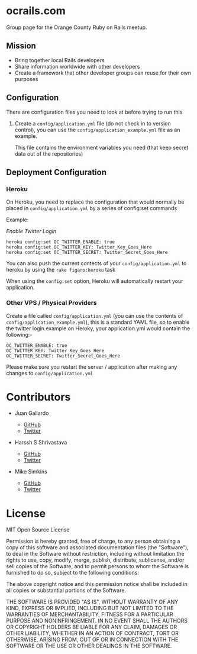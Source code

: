 # ocrails.com #


Group page for the Orange County Ruby on Rails meetup.


## Mission ##

* Bring together local Rails developers
* Share information worldwide with other developers
* Create a framework that other developer groups can reuse for their own purposes


## Configuration ##

There are configuration files you need to look at before trying to run this

1. Create a `config/application.yml` file (do not check in to version control), you can use the `config/application_example.yml` file as an example.

   This file contains the environment variables you need (that keep secret data out of the repositories)


## Deployment Configuration ##


### Heroku ###


On Heroku, you need to replace the configuration that would normally be placed in `config/application.yml` by a series of
config:set commands

Example:

*Enable Twitter Login*

    heroku config:set OC_TWITTER_ENABLE: true
    heroku config:set OC_TWITTER_KEY: Twitter_Key_Goes_Here
    heroku config:set OC_TWITTER_SECRET: Twitter_Secret_Goes_Here

You can also push the current contects of your `config/application.yml` to heroku by using the `rake figaro:heroku` task

When using the `config:set` option, Heroku will automatically restart your application.

### Other VPS / Physical Providers ###


Create a file called `config/application.yml` (you can use the contents of `config/application_example.yml`), this is a standard
YAML file, so to enable the twitter login example on Heroky, your application.yml would contain the following:-


    OC_TWITTER_ENABLE: true
    OC_TWITTER_KEY: Twitter_Key_Goes_Here
    OC_TWITTER_SECRET: Twitter_Secret_Goes_Here

Please make sure you restart the server / application after making any changes to `config/application.yml`

# Contributors #


* Juan Gallardo
    * [GitHub](https://github.com/JGallardo)
    * [Twitter](https://twitter.com/JGallardo2600)

* Harssh S Shrivastava
    * [GitHub](https://github.com/harsshhfs)
    * [Twitter](https://twitter.com/harssh219)

* Mike Simkins
    * [GitHub](https://github.com/msimkins)
    * [Twitter](https://twitter.com/g7obs)

# License #

MIT Open Source License

Permission is hereby granted, free of charge, to any person obtaining a copy of this software and associated documentation files (the "Software"), to deal in the Software without restriction, including without limitation the rights to use, copy, modify, merge, publish, distribute, sublicense, and/or sell copies of the Software, and to permit persons to whom the Software is furnished to do so, subject to the following conditions:

The above copyright notice and this permission notice shall be included in all copies or substantial portions of the Software.

THE SOFTWARE IS PROVIDED "AS IS", WITHOUT WARRANTY OF ANY KIND, EXPRESS OR IMPLIED, INCLUDING BUT NOT LIMITED TO THE WARRANTIES OF MERCHANTABILITY, FITNESS FOR A PARTICULAR PURPOSE AND NONINFRINGEMENT. IN NO EVENT SHALL THE AUTHORS OR COPYRIGHT HOLDERS BE LIABLE FOR ANY CLAIM, DAMAGES OR OTHER LIABILITY, WHETHER IN AN ACTION OF CONTRACT, TORT OR OTHERWISE, ARISING FROM, OUT OF OR IN CONNECTION WITH THE SOFTWARE OR THE USE OR OTHER DEALINGS IN THE SOFTWARE.
